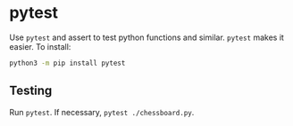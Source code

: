 # pytest

Use `pytest` and assert to test python functions and similar.
`pytest` makes it easier. To install:

``` bash
python3 -m pip install pytest
```

## Testing

Run `pytest`. If necessary, `pytest ./chessboard.py`.

